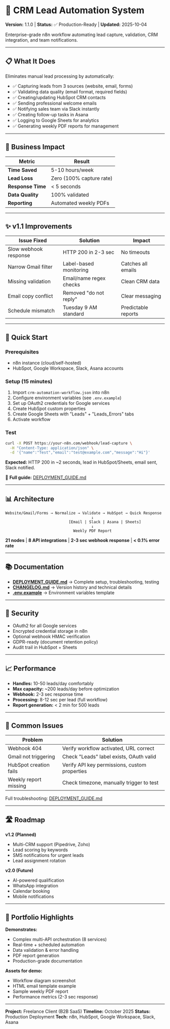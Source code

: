 # 🚀 CRM Lead Automation System

**Version:** 1.1.0  |  **Status:** ✅ Production-Ready  |  **Updated:** 2025-10-04

Enterprise-grade n8n workflow automating lead capture, validation, CRM integration, and team notifications.

---

## 📋 What It Does

Eliminates manual lead processing by automatically:
- ✅ Capturing leads from 3 sources (website, email, forms)
- ✅ Validating data quality (email format, required fields)
- ✅ Creating/updating HubSpot CRM contacts
- ✅ Sending professional welcome emails
- ✅ Notifying sales team via Slack instantly
- ✅ Creating follow-up tasks in Asana
- ✅ Logging to Google Sheets for analytics
- ✅ Generating weekly PDF reports for management

---

## 🎯 Business Impact

| Metric | Result |
|--------|--------|
| **Time Saved** | 5-10 hours/week |
| **Lead Loss** | Zero (100% capture rate) |
| **Response Time** | < 5 seconds |
| **Data Quality** | 100% validated |
| **Reporting** | Automated weekly PDFs |

---

## ✨ v1.1 Improvements

| Issue Fixed | Solution | Impact |
|-------------|----------|--------|
| Slow webhook response | HTTP 200 in 2-3 sec | No timeouts |
| Narrow Gmail filter | Label-based monitoring | Catches all emails |
| Missing validation | Email/name regex checks | Clean CRM data |
| Email copy conflict | Removed "do not reply" | Clear messaging |
| Schedule mismatch | Tuesday 9 AM standard | Predictable reports |

---

## 🚀 Quick Start

### Prerequisites
- n8n instance (cloud/self-hosted)
- HubSpot, Google Workspace, Slack, Asana accounts

### Setup (15 minutes)
1. Import `crm-automation-workflow.json` into n8n
2. Configure environment variables (see `.env.example`)
3. Set up OAuth2 credentials for Google services
4. Create HubSpot custom properties
5. Create Google Sheets with "Leads" + "Leads_Errors" tabs
6. Activate workflow

### Test
```bash
curl -X POST https://your-n8n.com/webhook/lead-capture \
  -H "Content-Type: application/json" \
  -d '{"name":"Test","email":"test@example.com","message":"Hi"}'
```

**Expected:** HTTP 200 in ~2 seconds, lead in HubSpot/Sheets, email sent, Slack notified.

📖 **Full guide:** [DEPLOYMENT_GUIDE.md](DEPLOYMENT_GUIDE.md)

---

## 📊 Architecture

```
Website/Gmail/Forms → Normalize → Validate → HubSpot → Quick Response
                                      ↓
                            [Email | Slack | Asana | Sheets]
                                      ↓
                              Weekly PDF Report
```

**21 nodes** | **8 API integrations** | **2-3 sec webhook response** | **< 0.1% error rate**

---

## 📚 Documentation

- **[DEPLOYMENT_GUIDE.md](DEPLOYMENT_GUIDE.md)** → Complete setup, troubleshooting, testing
- **[CHANGELOG.md](CHANGELOG.md)** → Version history and technical details
- **[.env.example](.env.example)** → Environment variables template

---

## 🔐 Security

- OAuth2 for all Google services
- Encrypted credential storage in n8n
- Optional webhook HMAC verification
- GDPR-ready (document retention policy)
- Audit trail in HubSpot + Sheets

---

## 📈 Performance

- **Handles:** 10-50 leads/day comfortably
- **Max capacity:** ~200 leads/day before optimization
- **Webhook:** 2-3 sec response time
- **Processing:** 8-12 sec per lead (full workflow)
- **Report generation:** < 2 min for 500 leads

---

## 🐛 Common Issues

| Problem | Solution |
|---------|----------|
| Webhook 404 | Verify workflow activated, URL correct |
| Gmail not triggering | Check "Leads" label exists, OAuth valid |
| HubSpot creation fails | Verify API key permissions, custom properties |
| Weekly report missing | Check timezone, manually trigger to test |

Full troubleshooting: [DEPLOYMENT_GUIDE.md](DEPLOYMENT_GUIDE.md#support--troubleshooting)

---

## 🛣️ Roadmap

**v1.2 (Planned)**
- Multi-CRM support (Pipedrive, Zoho)
- Lead scoring by keywords
- SMS notifications for urgent leads
- Lead assignment rotation

**v2.0 (Future)**
- AI-powered qualification
- WhatsApp integration
- Calendar booking
- Mobile notifications

---

## 💼 Portfolio Highlights

**Demonstrates:**
- Complex multi-API orchestration (8 services)
- Real-time + scheduled automation
- Data validation & error handling
- PDF report generation
- Production-grade documentation

**Assets for demo:**
- Workflow diagram screenshot
- HTML email template example
- Sample weekly PDF report
- Performance metrics (2-3 sec response)

---

**Project:** Freelance Client (B2B SaaS)
**Timeline:** October 2025
**Status:** Production Deployment
**Tech:** n8n, HubSpot, Google Workspace, Slack, Asana
